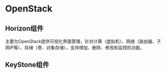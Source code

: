 # OpenStack
## Horizon组件
主要为OpenStack提供可视化界面管理，针对计算（虚拟机）、网络（路由器、子网IP等）、存储（卷、对象存储），支持增加、删除、修改和监控的功能。

## KeyStone组件
